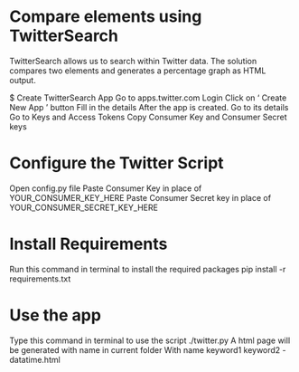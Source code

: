 # Compare elements using TwitterSearch
TwitterSearch allows us to search within Twitter data. The solution compares two elements and generates a percentage graph as HTML output.
 
$ Create TwitterSearch App
Go to apps.twitter.com
Login
Click on ‘ Create New App ’ button
Fill in the details
After the app is created. Go to its details
Go to Keys and Access Tokens
Copy Consumer Key and Consumer Secret keys
# Configure the Twitter Script
Open config.py file
Paste Consumer Key in place of YOUR_CONSUMER_KEY_HERE
Paste Consumer Secret key in place of YOUR_CONSUMER_SECRET_KEY_HERE
# Install Requirements
Run this command in terminal to install the required packages
pip install -r requirements.txt
# Use the app

Type this command in terminal to use the script
./twitter.py <keyword1> <keyword2>
A html page will be generated with name in current folder
With name keyword1 keyword2 - datatime.html
 


